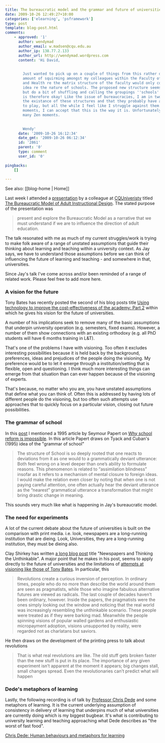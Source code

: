 ```yaml
---
title: The bureaucratic model and the grammar and future of universities
date: 2009-10-26 12:49:27+10:00
categories: ['elearning', 'psframework']
type: post
template: blog-post.html
comments:
    - approved: '1'
      author: wendymad
      author_email: w.madsen@cqu.edu.au
      author_ip: 138.77.2.133
      author_url: http://wendymad.wordpress.com
      content: 'Hi David,
    
    
        Just wanted to pick up on a couple of things from this rather diverse entry. The
        amount of squirming amongst my colleagues within the Faculty of Sciences, Engineering
        and Health re the matrix structure of the faculty would only confirm Cuban''s
        idea re the nature of schools. The proposed new structure seems to do little else
        but do a bit of shuffling and calling the groupings ''schools'' and everything
        is therefore okay! Like the issue of bureaucracies, I am in two minds - I acknowledge
        the existance of these structures and that they probably have an important function
        to play, but all the while I feel like I struggle against them. During my Zen
        moments, I can accept that this is the way it is. Unfortunately, I don''t have
        many Zen moments.
    
    
        Wendy'
      date: '2009-10-26 16:12:34'
      date_gmt: '2009-10-26 06:12:34'
      id: '2861'
      parent: '0'
      type: comment
      user_id: '0'
    
pingbacks:
    []
    
---
```


See also: [[blog-home | Home]]

Last week I attended a [presentation](http://content.cqu.edu.au/FCWViewer/view.do?page=10837) by a colleague at [CQUniveristy](http://www.cqu.edu.au) titled [The Bureaucratic Model of Adult Instructional Design](http://content.cqu.edu.au/FCWViewer/view.do?page=10837). The stated purpose of the presentation was

> present and explore the Bureaucratic Model as a narrative that we must understand if we are to influence the direction of adult education.

The talk resonated with me as much of my current struggles/work is trying to make folk aware of a range of unstated assumptions that guide their thinking about learning and teaching within a university context. As Jay says, we have to understand those assumptions before we can think of influencing the future of learning and teaching - and somewhere in that, universities.

Since Jay's talk I've come across and/or been reminded of a range of related work. Please feel free to add more here.

### A vision for the future

Tony Bates has recently posted the second of his blog posts title [Using technology to improve the cost-effectiveness of the academy: Part 2](http://www.tonybates.ca/2009/10/14/a-vision-for-the-future-using-technology-to-improve-the-cost-effectiveness-of-the-academy-part-2/) within which he gives his vision for the future of universities.

A number of his implications seek to remove many of the basic assumptions that underpin university operation (e.g. semesters, fixed exams). However, a number of them show connections with an existing orthodoxy (e.g. all PhD students will have 6 months training in L&T).

That's one of the problems I have with visioning. Too often it excludes interesting possibilities because it is held back by the background, preferences, ideas and prejudices of the people doing the visioning. My preference would be to let it emerge through a institution/setting that is flexible, open and questioning. I think much more interesting things can emerge from that situation than can ever happen because of the visioning of experts.

That's because, no matter who you are, you have unstated assumptions that define what you can think of. Often this is addressed by having lots of different people do the visioning, but too often such attempts use approaches that to quickly focus on a particular vision, closing out future possibilities.

### The grammar of school

In this [post](/blog2/2009/04/14/disruption-and-the-mythic-technologies-of-education/) I mentioned a 1995 article by Seymour Papert on [Why school reform is impossible](http://www.papert.org/articles/school_reform.html). In this article Papert draws on Tyack and Cuban's (1995) idea of the "grammar of school"

> The structure of School is so deeply rooted that one reacts to deviations from it as one would to a grammatically deviant utterance: Both feel wrong on a level deeper than one’s ability to formulate reasons. This phenomenon is related to “assimilation blindness” insofar as it refers to a mechanism of mental closure to foreign ideas. I would make the relation even closer by noting that when one is not paying careful attention, one often actually hear the deviant utterance as the “nearest” grammatical utterance a transformation that might bring drastic change in meaning.

This sounds very much like what is happening in Jay's bureaucratic model.

### The need for experiments

A lot of the current debate about the future of universities is built on the comparison with print media. i.e. look, newspapers are a long-running institution that are dieing. Look, Universities, they are a long-running institution, they must be dieing also.

Clay Shirkey has written [a long blog post](http://www.shirky.com/weblog/2009/03/newspapers-and-thinking-the-unthinkable/) title "Newspapers and Thinking the Unthinkable". A major point that he makes in his post, seems to apply directly to the future of universities and the limitations of [attempts at visioning like those of Tony Bates](http://www.tonybates.ca/2009/10/14/a-vision-for-the-future-using-technology-to-improve-the-cost-effectiveness-of-the-academy-part-2/). In particular, this

> Revolutions create a curious inversion of perception. In ordinary times, people who do no more than describe the world around them are seen as pragmatists, while those who imagine fabulous alternative futures are viewed as radicals. The last couple of decades haven’t been ordinary, however. Inside the papers, the pragmatists were the ones simply looking out the window and noticing that the real world was increasingly resembling the unthinkable scenario. These people were treated as if they were barking mad. Meanwhile the people spinning visions of popular walled gardens and enthusiastic micropayment adoption, visions unsupported by reality, were regarded not as charlatans but saviors.

He then draws on the development of the printing press to talk about revolutions

> That is what real revolutions are like. The old stuff gets broken faster than the new stuff is put in its place. The importance of any given experiment isn’t apparent at the moment it appears; big changes stall, small changes spread. Even the revolutionaries can’t predict what will happen

### Dede's metaphors of learning

Lastly, the following recording is of talk by [Professor Chris Dede](http://www.gse.harvard.edu/~dedech/) and some metaphors of learning. It is the current underlying assumption of consistency in delivery of learning that underpins much of what universities are currently doing which is my biggest bugbear. It's what is contributing to university learning and teaching approaching what Dede describes as "the worst of fast food".

[Chris Dede: Human behaviours and metaphors for learning](http://dl.dropbox.com/u/14025788/dede.mp3)